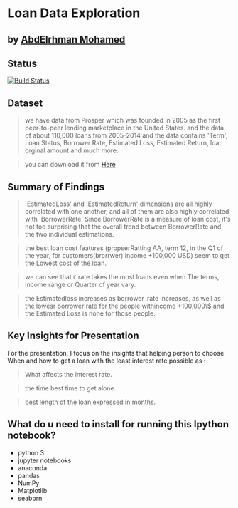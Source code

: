 # Loan Data Exploration
##  by [AbdElrhman Mohamed](https://www.linkedin.com/in/abdelrhman-m/)

##  Status
[![Build Status](https://img.shields.io/travis/twbs/bootstrap/v4-dev.svg)](https://github.com/superbido/fav-moviewebsite/edit/master/README.md)

## Dataset

> we have data from Prosper which was founded in 2005 as the first peer-to-peer lending marketplace in the United States. and the data of about 110,000 loans from 2005-2014 and the data contains 'Term', Loan Status, Borrower Rate, Estimated Loss, Estimated Return, loan orginal amount and much more. 

>you can download it from [Here](https://s3.amazonaws.com/udacity-hosted-downloads/ud651/prosperLoanData.csv)


## Summary of Findings

> 'EstimatedLoss' and 'EstimatedReturn' dimensions are all highly correlated with one another, and all of them are also highly correlated with 'BorrowerRate' Since BorrowerRate is a measure of loan cost, it's not too surprising that the overall trend between BorrowerRate and the two individual estimations.

> the best loan cost features (propserRatting AA, term 12, in the Q1 of the year, for customers(brorrwer) income  +100,000 USD) seem to get the Lowest cost of the loan.

> we can see that `C` rate takes the most loans even when The terms, income range or Quarter of year vary.

> the Estimatedloss increases as borrower_rate increases,
as well as the lowesr borrower rate for the people withincome +100,000\\$ and the Estimated Loss is none for those people.


## Key Insights for Presentation

For the presentation, I focus on the insights that helping person to choose When and how to get a loan with the least interest rate possible as :
> What affects the interest rate.

> the time best time to get alone.

>  best length of the loan expressed in months.

## What do u need to install for running this Ipython notebook?
* python 3
* jupyter notebooks 
* anaconda
* pandas
* NumPy
* Matplotlib
* seaborn
